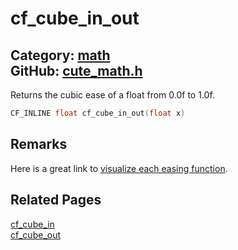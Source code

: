 [](../header.md ':include')

# cf_cube_in_out

Category: [math](/api_reference?id=math)  
GitHub: [cute_math.h](https://github.com/RandyGaul/cute_framework/blob/master/include/cute_math.h)  
---

Returns the cubic ease of a float from 0.0f to 1.0f.

```cpp
CF_INLINE float cf_cube_in_out(float x)
```

## Remarks

Here is a great link to [visualize each easing function](https://easings.net/).

## Related Pages

[cf_cube_in](/math/cf_cube_in.md)  
[cf_cube_out](/math/cf_cube_out.md)  
